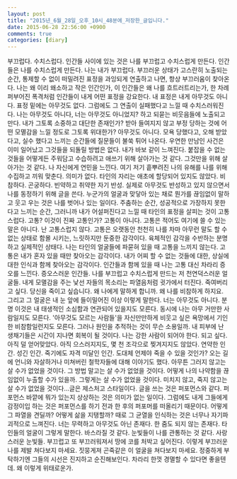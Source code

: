 ```yaml
---
layout: post
title: "2015년_6월_28일_오후_10시_48분에_저장한_글입니다."
date: 2015-06-28 22:56:00 +0900
comments: true 
categories: [diary] 
---
```

부끄럽다. 수치스럽다. 인간들 사이에 있는 것은 나를 부끄럽고 수치스럽게 만든다. 인간들은 나를 수치스럽게 만든다. 나는 내가 부끄럽다. 부끄러운 상태가 고스란히 노출되는 순간, 통제할 수 없이 떠밀려진 표정을 과잉되게 연출하고 나면, 항상 부끄러움이 찾아온다. 나는 왜 이리 왜소하고 작은 인간인가, 이 인간들은 왜 나를 흐트러트리는가, 한 차례 퍼부어진 폭격처럼 인간들이 내게 어떤 표정을 강요한다. 내 표정은 내게 아무것도 아니다. 표정 밑에는 아무것도 없다. 그럼에도 그 연출이 실패했다고 느낄 때 수치스러워진다. 나는 아무것도 아니다, 너는 아무것도 아니었지? 하고 되묻는 비웃음들에 노출되고 만다. 내가 그토록 소중하고 대단한 존재인가? 받아 들여지지 않고 부정 당하는 것에 어떤 모멸감을 느낄 정도로 그토록 위대한가? 아무것도 아니다. 모욕 당했다고, 오해 받았다고, 실수 했다고 느끼는 순간들에 질문들이 불쑥 튀어 나온다. 우연한 만남인 사건은 이미 일어났고 그것들을 되돌릴 방법은 없다. 내가 바보 같이 느껴진다. 붙잡을 수 없는 것들을 어떻게든 주워담고 수습하려고 애쓰기 위해 살아가는 것 같다. 그것만을 위해 살아가는 것 같다. 나 자신에게 연민을 느낀다. 여기 저기 흩뿌려진 나의 유해를 나를 위해 수집하고 끼워 맞춘다. 의미가 없다. 타인의 자리는 애초에 할당되어 있지도 않았다. 비참하다. 곤궁하다. 빈약하고 취약한 자기 반성. 실제로 아무것도 반성하고 있지 않으면서 나를 동정하기 위해 글을 쓴다. 누군가의 얼굴과 맞닿아 있는 채로 뭔가를 끊임없이 말하고 웃고 우는 것은 나를 벗어나 있는 일이다. 주춤하는 순간, 성공적으로 가장하지 못한다고 느끼는 순간, 그러니까 내가 어설퍼진다고 느낄 때 타인의 표정을 살피는 것이 고통스럽다. 고통? 이것이 진짜 고통인가? 고통이 아니다. 고통은 적어도 여기에 쓸 수 있는 말은 아니다. 난 고통스럽지 않다. 고통은 오랫동안 천천히 나를 차마 아무런 말도 할 수 없는 상태로 함몰 시키는, 느릿하지만 둔중한 감각이다. 육체적인 감각을 수반하는 분명하고 실제적인 상태다. 나는 타인의 얼굴들에 파묻혀 있을 때 고통을 느끼지 않는다. 고통은 내가 혼자 있을 때만 찾아오는 감각이다. 내가 어찌 할 수 없는 것들에 대한, 상실에 대한 인식과 함께 찾아오는 감각이다. 인간들과 함께 있을 때 나는 고통 대신 차라리 증오를 느낀다. 증오스러운 인간들. 나를 부끄럽고 수치스럽게 만드는 저 천연덕스러운 얼굴들. 내게 모멸감을 주는 낯선 자들의 목소리는 파열음처럼 귓가에서 터진다. 죽여버리고 싶다. 당신을 죽이고 싶습니다. 왜 나에게 말하게 합니까. 왜 나를 비참하게 하지요. 그리고 그 얼굴은 내 눈 앞에 들이밀어진 이상 이렇게 말한다. 너는 아무것도 아니다. 분명 이것은 내 태생적인 소심함과 연관되어 있을지도 모른다. 동시에 나는 아무 거만한 사람일지도 모른다. '아무것도 모르는 사람들'을 자신만만하게 비웃고 싶은 욕망에서 기인한 비참함일런지도 모른다. 그러나 원인을 추적하는 것이 무슨 소용일까. 내 피부에 난 생채기들은 시간이 지나면 회복이 될 것이다. 나는 강한 사람이 되어야 한다. 되고 싶다. 아직 덜 얻어맞았다. 아직 으스러지지도, 몇 천 조각으로 찢겨지지도 않았다. 연약한 인간. 성긴 인간. 죽기에도 자격 미달인 인간. 도대체 언제야 죽을 수 있을 것인가? 오는 길에 언니와 자살하거나 미쳐버린 철학자들에 대해 이야기도 했다. 아무튼 그러지 않고는 살 수가 없었을 것이다. 그 방법 말고는 살 수가 없었을 것이다. 어떻게 나의 나약함을 끊임없이 누출할 수가 있을까. 그렇게는 살 수가 없었을 것이다. 미치지 않고, 죽지 않고는 살 수가 없었을 것이다...글은 제스처고 스타일이다. 글을 쓰는 것은 퍼포먼스와 같다. 퍼포먼스 바깥에 뭐가 있는지 상상하는 것은 의미가 없는 일이다. 그럼에도 내게 그들에게 감정이입 하는 것은 퍼포먼스를 하기 전과 한 후의 퍼포머를 떠올리기 때문이다. 어떻게 그 파열을 견딜까? 어떻게 삶을 지탱할까? 때로 그 균열을 인식하는 것은 너무나 자기파괴적으로 느껴진다. 너는 무력하고 아무것도 아닌 존재다. 한 줌도 되지 않는 존재다. 타인들의 얼굴이 그렇게 말한다. 바스라질 것 같다. 눈빛들이 나를 관통하는 것 같다. 사랑스러운 눈빛들. 부끄럽고 또 부끄러워져서 땅에 코를 처박고 싶어진다. 이렇게 부끄러운 나를 제발 쳐다보지 마세요. 짓뭉게져 곤죽같은 이 얼굴을 쳐다보지 마세요. 정중하게 부탁하기엔 그들의 시선은 진지하고 순진해보인다. 차라리 한껏 경멸할 수 있다면 좋을텐데. 왜 이렇게 위태로운가.

